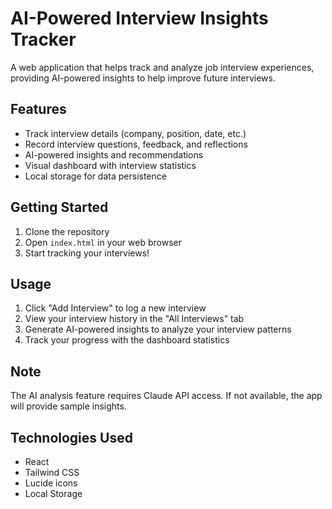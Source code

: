 # AI-Powered Interview Insights Tracker

A web application that helps track and analyze job interview experiences, providing AI-powered insights to help improve future interviews.

## Features

- Track interview details (company, position, date, etc.)
- Record interview questions, feedback, and reflections
- AI-powered insights and recommendations
- Visual dashboard with interview statistics
- Local storage for data persistence

## Getting Started

1. Clone the repository
2. Open `index.html` in your web browser
3. Start tracking your interviews!

## Usage

1. Click "Add Interview" to log a new interview
2. View your interview history in the "All Interviews" tab
3. Generate AI-powered insights to analyze your interview patterns
4. Track your progress with the dashboard statistics

## Note

The AI analysis feature requires Claude API access. If not available, the app will provide sample insights.

## Technologies Used

- React
- Tailwind CSS
- Lucide icons
- Local Storage
